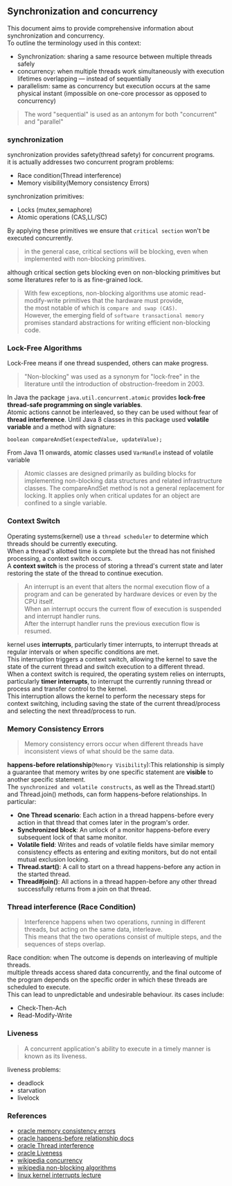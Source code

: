 ## Synchronization and concurrency   
This document aims to provide comprehensive information about synchronization and concurrency.   
To outline the terminology used in this context:
- Synchronization: sharing a same resource between multiple threads safely
- concurrency: when multiple threads work simultaneously with execution lifetimes overlapping — instead of sequentially
- parallelism: same as concurrency but execution occurs at the same physical instant (impossible on one-core processor as opposed to concurrency)

>The word "sequential" is used as an antonym for both "concurrent" and "parallel"   

### synchronization   
synchronization provides safety(thread safety) for concurrent programs.      
it is actually addresses two concurrent program problems:
- Race condition(Thread interference)
- Memory visibility(Memory consistency Errors)

synchronization primitives:
- Locks (mutex,semaphore)
- Atomic operations (CAS,LL/SC)     

By applying these primitives we ensure that `critical section` won't be executed concurrently.   
>in the general case, critical sections will be blocking, even when implemented with non-blocking primitives.   

although critical section gets blocking even on non-blocking primitives but some literatures refer to is as fine-grained lock.
>With few exceptions, non-blocking algorithms use atomic read-modify-write primitives that the hardware must provide,      
> the most notable of which is `compare and swap (CAS)`.    
> However, the emerging field of `software transactional memory` promises standard abstractions for writing efficient non-blocking code.   

### Lock-Free Algorithms
Lock-Free means if one thread suspended, others can make progress.   
> "Non-blocking" was used as a synonym for "lock-free" in the literature until the introduction of obstruction-freedom in 2003.

In Java the package `java.util.concurrent.atomic` provides **lock-free thread-safe programming on single variables**.   
Atomic actions cannot be interleaved, so they can be used without fear of **thread interference**.
Until Java 8 classes in this package used **volatile variable** and a method with signature:
```
boolean compareAndSet(expectedValue, updateValue);
```
From Java 11 onwards, atomic classes used `VarHandle` instead of volatile variable  

>Atomic classes are designed primarily as building blocks for implementing non-blocking data structures and related infrastructure classes. 
>The compareAndSet method is not a general replacement for locking. 
>It applies only when critical updates for an object are confined to a single variable.   

### Context Switch   
Operating systems(kernel) use a `thread scheduler` to determine which threads should be currently executing.   
When a thread's allotted time is complete  but the thread has not finished processing, a context switch occurs.   
A **context switch** is the process of storing a thread's current state and later restoring the state of the thread to continue execution.    
>An interrupt is an event that alters the normal execution flow of a program and can be generated by hardware devices or even by the CPU itself.   
> When an interrupt occurs the current flow of execution is suspended and interrupt handler runs.    
> After the interrupt handler runs the previous execution flow is resumed.   

kernel uses **interrupts**, particularly timer interrupts, to interrupt threads at regular intervals or when specific conditions are met.    
This interruption triggers a context switch, allowing the kernel to save the state of the current thread and switch execution to a different thread.   
When a context switch is required, the operating system relies on interrupts, particularly **timer interrupts**, to interrupt the currently running thread or process and transfer control to the kernel.    
This interruption allows the kernel to perform the necessary steps for context switching, including saving the state of the current thread/process and selecting the next thread/process to run.   

### Memory Consistency Errors   
>Memory consistency errors occur when different threads have inconsistent views of what should be the same data.   

**happens-before relationship**(`Memory Visibility`):This relationship is simply a guarantee that memory writes by one specific statement are **visible** to another specific statement.       
The `synchronized and volatile constructs`, as well as the Thread.start() and Thread.join() methods, can form happens-before relationships. In particular:   
- **One Thread scenario**: Each action in a thread happens-before every action in that thread that comes later in the program's order.   
- **Synchronized block**: An unlock of a monitor happens-before every subsequent lock of that same monitor.   
- **Volatile field**: Writes and reads of volatile fields have similar memory consistency effects as entering and exiting monitors, but do not entail mutual exclusion locking.
- **Thread.start()**: A call to start on a thread happens-before any action in the started thread.
- **Thread#join()**: All actions in a thread happen-before any other thread successfully returns from a join on that thread.    

### Thread interference (Race Condition)   
>Interference happens when two operations, running in different threads, but acting on the same data, interleave.   
>This means that the two operations consist of multiple steps, and the sequences of steps overlap.   

Race condition: when The outcome is depends on interleaving of multiple threads.   
multiple threads access shared data concurrently, and the final outcome of the program depends on the specific order in which these threads are scheduled to execute.   
This can lead to unpredictable and undesirable behaviour.
its cases include:
- Check-Then-Ach
- Read-Modify-Write
### Liveness   
>A concurrent application's ability to execute in a timely manner is known as its liveness.     

liveness problems:   
- deadlock
- starvation
- livelock
### References
- [oracle memory consistency errors](https://docs.oracle.com/javase/tutorial/essential/concurrency/memconsist.html)    
- [oracle happens-before relationship docs](https://docs.oracle.com/javase/8/docs/api/java/util/concurrent/package-summary.html#MemoryVisibility)   
- [oracle Thread interference](https://docs.oracle.com/javase/tutorial/essential/concurrency/interfere.html)
- [oracle Liveness](https://docs.oracle.com/javase/tutorial/essential/concurrency/liveness.html)
- [wikipedia concurrency](https://en.wikipedia.org/wiki/Concurrent_computing)
- [wikipedia non-blocking algorithms](https://en.wikipedia.org/wiki/Non-blocking_algorithm)
- [linux kernel interrupts lecture](https://linux-kernel-labs.github.io/refs/heads/master/lectures/interrupts.html)   
